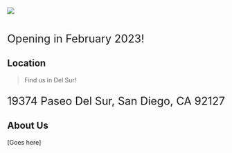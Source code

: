 <meta name="viewport" content="width=device-width, initial-scale=1.0">
<div style="width:100%"><img src="{{site.baseurl}}/images/catcafepic.jpeg"></div>
<br>
<p style="font-size:25px">Opening in February 2023!</p>

## Location
> Find us in Del Sur!
<p style="font-size:25px">19374 Paseo Del Sur, San Diego, CA 92127</p>

## About Us

[Goes here]